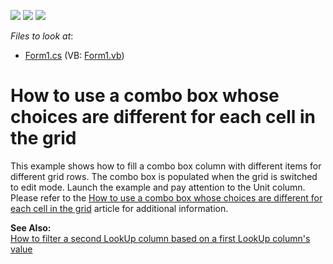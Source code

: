 <!-- default badges list -->
![](https://img.shields.io/endpoint?url=https://codecentral.devexpress.com/api/v1/VersionRange/128632168/13.1.4%2B)
[![](https://img.shields.io/badge/Open_in_DevExpress_Support_Center-FF7200?style=flat-square&logo=DevExpress&logoColor=white)](https://supportcenter.devexpress.com/ticket/details/E737)
[![](https://img.shields.io/badge/📖_How_to_use_DevExpress_Examples-e9f6fc?style=flat-square)](https://docs.devexpress.com/GeneralInformation/403183)
<!-- default badges end -->
<!-- default file list -->
*Files to look at*:

* [Form1.cs](./CS/Form1.cs) (VB: [Form1.vb](./VB/Form1.vb))
<!-- default file list end -->
# How to use a combo box whose choices are different for each cell in the grid


<p>This example shows how to fill a combo box column with different items for different grid rows. The combo box is populated when the grid is switched to edit mode. Launch the example and pay attention to the Unit column. Please refer to the <a href="https://www.devexpress.com/Support/Center/p/A122">How to use a combo box whose choices are different for each cell in the grid</a> article for additional information.</p><p><strong>See Also:</strong><br />
<a href="https://www.devexpress.com/Support/Center/p/E898">How to filter a second LookUp column based on a first LookUp column's value</a></p>

<br/>


